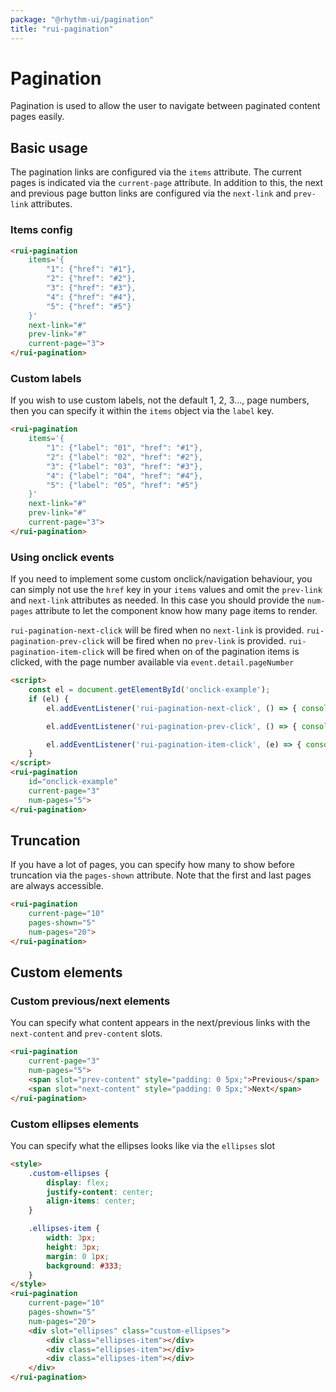 ```yaml
---
package: "@rhythm-ui/pagination"
title: "rui-pagination"
---
```


# Pagination
Pagination is used to allow the user to navigate between paginated content pages easily. 

## Basic usage
The pagination links are configured via the `items` attribute. The current pages is indicated via the `current-page` attribute. In addition to this, the next and previous page button links are configured via the `next-link` and `prev-link` attributes.

### Items config
```html preview
<rui-pagination
    items='{
        "1": {"href": "#1"},
        "2": {"href": "#2"},
        "3": {"href": "#3"},
        "4": {"href": "#4"},
        "5": {"href": "#5"}
    }'
    next-link="#"
    prev-link="#"
    current-page="3">
</rui-pagination>
```

### Custom labels
If you wish to use custom labels, not the default 1, 2, 3..., page numbers, then you can specify it within the `items` object via the 
`label` key. 
```html preview
<rui-pagination
    items='{
        "1": {"label": "01", "href": "#1"},
        "2": {"label": "02", "href": "#2"},
        "3": {"label": "03", "href": "#3"},
        "4": {"label": "04", "href": "#4"},
        "5": {"label": "05", "href": "#5"}
    }'
    next-link="#"
    prev-link="#"
    current-page="3">
</rui-pagination>
```

### Using onclick events
If you need to implement some custom onclick/navigation behaviour, you can simply not use the `href` key in your `items` values and omit the 
`prev-link` and `next-link` attributes as needed. 
In this case you should provide the `num-pages` attribute to let the component know how many page items to render. 

`rui-pagination-next-click` will be fired when no `next-link` is provided.
`rui-pagination-prev-click` will be fired when no `prev-link` is provided.
`rui-pagination-item-click` will be fired when on of the pagination items is clicked, with the page number available via `event.detail.pageNumber`

```html preview
<script>
    const el = document.getElementById('onclick-example');
    if (el) {
        el.addEventListener('rui-pagination-next-click', () => { console.log('Next button clicked!')})

        el.addEventListener('rui-pagination-prev-click', () => { console.log('Previous button clicked!')})

        el.addEventListener('rui-pagination-item-click', (e) => { console.log(`Page ${e.detail.pageNumber} clicked!`)})
    }
</script>
<rui-pagination
    id="onclick-example"
    current-page="3"
    num-pages="5">
</rui-pagination>
```

## Truncation
If you have a lot of pages, you can specify how many to show before truncation
via the `pages-shown` attribute. Note that the first and last pages are 
always accessible.

```html preview
<rui-pagination
    current-page="10"
    pages-shown="5"
    num-pages="20">
</rui-pagination>
```


## Custom elements


### Custom previous/next elements
You can specify what content appears in the next/previous links with the
`next-content` and `prev-content` slots. 


```html preview
<rui-pagination
    current-page="3"
    num-pages="5">
    <span slot="prev-content" style="padding: 0 5px;">Previous</span>
    <span slot="next-content" style="padding: 0 5px;">Next</span>
</rui-pagination>
```



### Custom ellipses elements
You can specify what the ellipses looks like via the `ellipses` slot


```html preview
<style>
    .custom-ellipses {
        display: flex;
        justify-content: center;
        align-items: center;
    }

    .ellipses-item {
        width: 3px;
        height: 3px;
        margin: 0 1px;
        background: #333;
    }
</style>
<rui-pagination
    current-page="10"
    pages-shown="5"
    num-pages="20">
    <div slot="ellipses" class="custom-ellipses">
        <div class="ellipses-item"></div>
        <div class="ellipses-item"></div>
        <div class="ellipses-item"></div>
    </div>
</rui-pagination>
```
